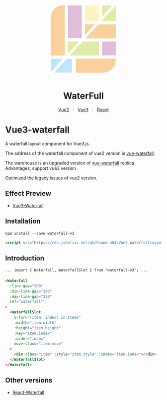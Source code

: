 <p align="center">
    <img alt="logo" src="waterFullLogo.png"  style="margin-bottom: 10px;">
</p>

<h1 align="center">WaterFull</h1>
<p align="center">
  <a href="https://github.com/MopTym/vue-waterfall">Vue2</a>
  &nbsp;
  ·
  &nbsp;
  <a href="https://github.com/Found-404/Vue3_WaterfallLayout">Vue3</a>
  &nbsp;
  ·
  &nbsp;
  <a href="">React</a>
</p>

# Vue3-waterfall

A waterfall layout component for Vue3.js .

The address of the waterfall component of vue2 version is [vue-waterfall](https://github.com/MopTym/vue-waterfall).

The warehouse is an upgraded version of [vue-waterfall](https://github.com/MopTym/vue-waterfall) replica. Advantages, support vue3 version

Optimized the legacy issues of vue2 version.

## Effect Preview

- [Vue3-Waterfall](https://found-404.github.io/Vue3_WaterfallLayout/)

## Installation

```shell
npm install --save waterfall-v3
```

```html
<script src="https://cdn.jsdelivr.net/gh/Found-404/Vue3_WaterfallLayout@1.0.2/dist/Waterfall-Vue3.umd.js"></script>
```

## Introduction

```html
... import { Waterfall, WaterfallSlot } from "waterfall-v3"; ...

<Waterfall
  :line-gap="200"
  :min-line-gap="180"
  :max-line-gap="220"
  ref="waterfall"
>
  <WaterfallSlot
    v-for="(item, index) in items"
    :width="item.width"
    :height="item.height"
    :key="item.index"
    :order="index"
    move-class="item-move"
  >
    <div class="item" :style="item.style" :index="item.index"></div>
  </WaterfallSlot>
</Waterfall>
```

## Other versions

- [React-Waterfall]()
